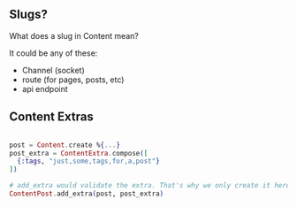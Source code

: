 ## Slugs?

What does a slug in Content mean?

It could be any of these:

- Channel (socket)
- route (for pages, posts, etc)
- api endpoint

## Content Extras

```elixir

post = Content.create %{...}
post_extra = ContentExtra.compose([
  {:tags, "just,some,tags,for,a,post"}
])

# add_extra would validate the extra. That's why we only create it here.
ContentPost.add_extra(post, post_extra)
```
